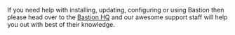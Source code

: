 If you need help with installing, updating, configuring or using Bastion then
please head over to the [Bastion HQ](https://discord.gg/fzx8fkt 'Bastion HQ')
and our awesome support staff will help you out with best of their knowledge.
